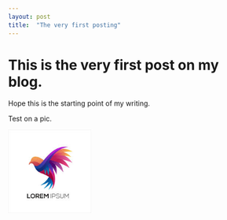 ```yaml
---
layout: post
title:  "The very first posting"
---
```


# This is the very first post on my blog. 

Hope this is the starting point of my writing.

Test on a pic.

<img src="../images/test.jpeg" alt="test" style="zoom: 75%;" />